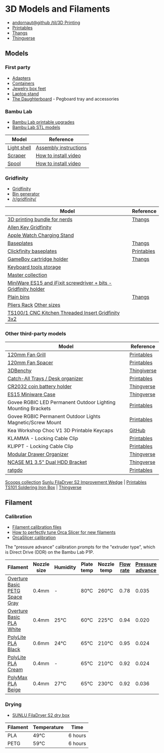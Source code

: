 # 3D Models and Filaments

* [andornaut@github /til/3D Printing](https://github.com/andornaut/til/blob/master/docs/3d-printing.md)
* [Printables](https://www.printables.com/model)
* [Thangs](https://thangs.com)
* [Thingverse](https://www.thingiverse.com/)

## Models

### First party

* [Adapters](./adapters)
* [Containers](./containers)
* [Jewelry box feet](./jewelry-box-feet)
* [Laptop stand](./laptop-stand)
* [The Daughterboard](./the-daughterboard) - Pegboard tray and accessories

### Bambu Lab

* [Bambu Lab printable upgrades](https://wiki.bambulab.com/en/p1/manual/p1p-upgrades)
* [Bambu Lab STL models](https://wiki.bambulab.com/en/knowledge-sharing/Links-to-STL-models)

Model | Reference
--- | ---
[Light shell](./bambu-lab/light_shell.3mf) | [Assembly instructions](https://wiki.bambulab.com/p1/manual/upgrade-list/led_light.pdf)
[Scraper](./bambu-lab/scraper_grip_by_bambu_lab.stl) | [How to install video](https://www.youtube.com/watch?v=mUSoCr1y9Jk)
[Spool](./bambu-lab/bambulab_spool_by_bambu_lab.stl) | [How to install video](https://www.youtube.com/watch?v=mUSoCr1y9Jk)

### Gridfinity

* [Gridfinity](https://gridfinity.xyz/)
* [Bin generator](https://gridfinity.bouwens.co/)
* [/r/gridfinity/](https://old.reddit.com/r/gridfinity/)

Model | Reference
--- | ---
[3D printing bundle for nerds](./gridfinity/Gridfinity%203D%20Printing%20Bundle%20for%20Nerds) | [Thangs](https://thangs.com/designer/ZackFreedman/3d-model/Gridfinity%203D%20Printing%20Bundle%20for%20Nerds-60741)
[Allen Key Gridfinity](https://www.printables.com/model/284696-allen-key-gridfinity)|
[Apple Watch Charging Stand](https://makerworld.com/en/models/252931#profileId-269297)|
[Baseplates](./gridfinity/Gridfinity%20Baseplates) | [Thangs](https://thangs.com/designer/models/3d-model/60925)
[Clickfinity baseplates](./gridfinity/Gridfinity%20Clickfinity) | [Printables](https://www.printables.com/model/452675-gridfinity-clickplates-no-magnets-universally-comp/files)
[GameBoy cartridge holder](./gridfinity/Gridfinity%20GameBoy%20Cartridge%20Holder) | [Thangs](https://thangs.com/designer/cogspace/3d-model/Gridfinity%20GameBoy%20Cartridge%20Holder-73725)
[Keyboard tools storage](https://thangs.com/designer/me252613057392/3d-model/Gridfinity%20Keyboard%20storage-851653?manualModelView=true&source=All+Files)|
[Master collection](https://www.printables.com/model/242711/)|
[MiniWare ES15 and iFixit screwdriver + bits - Gridfinity holder](https://www.printables.com/model/234637-miniware-es15-and-ifixit-screwdriver-bits-gridfini)|
[Plain bins](./gridfinity/Gridfinity%20Plain%20Bins) | [Thangs](https://thangs.com/designer/pmcquay/3d-model/gridfinity%20plain%20bins-61698)
[Pliers Rack](https://www.printables.com/model/337990-gridfinity-pliers-rack/) [Other sizes](https://www.printables.com/model/493770-gridfinity-pliers-racks-mega-pack-92-different-siz)|
[TS100/1 CNC Kitchen Threaded Insert Gridfinity 3x2](https://makerworld.com/en/models/253564)|

### Other third-party models

Model | Reference
--- | ---
[120mm Fan Grill](./120mm-fan-grill) | [Printables](https://www.printables.com/model/117333-120mm-fan-grill/comments)
[120mm Fan Spacer](./120mm-fan-spacer) | [Printables](https://www.printables.com/model/314318-na-is1-12-inlet-spacer-for-noctua-120x25mm-fans)
[3DBenchy](./3dbenchy) | [Thingiverse](https://www.thingiverse.com/thing:763622)
[Catch-All Trays / Desk organizer](./catch-all-trays) | [Printables](https://www.printables.com/model/376225-catch-all-trays-desk-organizer)
[CR2032 coin battery holder](./cr2032-coin-battery-holder) | [Thingverse](https://www.thingiverse.com/thing:1170291)
[ES15 Miniware Case](./es15-miniware-case) | [Thingverse](https://www.thingiverse.com/thing:5478046)
Govee RGBIC LED Permanent Outdoor Lighting Mounting Brackets | [Printables](https://www.printables.com/model/593227-govee-rgbic-led-permanent-outdoor-lighting-mountin)
Govee RGBIC Permanent Outdoor Lights Magnetic/Screw Mount | [Printables](https://www.printables.com/model/441208-govee-rgbic-permanent-outdoor-lights-magneticscrew)
Kea Workshop Choc V1 3D Printable Keycaps | [GitHub](https://github.com/klouderone/kwchocv1keycaps)
KLAMMA - Locking Cable Clip | [Printables](https://www.printables.com/model/359285-klamma-locking-cable-clip)
KLIPPT - Locking Cable Clip | [Printables](https://www.printables.com/model/424351-klippt-locking-cable-clip)
[Modular Drawer Organizer](./modular-drawer-organizer) | [Thingverse](https://www.thingiverse.com/thing:3827538)
[NCASE M1 3.5" Dual HDD Bracket](./ncase-m1-dual-hdd-bracket) | [Thingverse](https://www.thingiverse.com/thing:3225646)
[ratgdo](./ratgdo) | [Printables](https://www.printables.com/model/602600-ratgdo-v2x-pcb-enclosure/files)
[Scoops collection](https://www.printables.com/@TripleGWorkshop/collections/573949)
[Sunlu FilaDryer S2 Improvement Wedge](./sunlu-filadryer-s2-improvement-wedge) | [Printables](https://www.printables.com/model/219366-sunlu-filadryer-s2-improvement-wedge)
[TS101 Soldering Iron Box](./ts101-soldering-iron-box) | [Thingverse](https://www.thingiverse.com/thing:5880987)

## Filament

### Calibration

* [Filament calibration files](./filament-calibration)
* [How to perfectly tune Orca Slicer for new filaments](https://www.reddit.com/r/BambuLab/comments/1biqy9w/how_to_perfectly_tune_orca_slicer_for_new/)
* [OrcaSlicer calibration](https://github.com/SoftFever/OrcaSlicer/wiki/Calibration)

The "pressure advance" calibration prompts for the "extruder type", which is Direct Drive (DDR) on the Bambu Lab P1P.

Filament | Nozzle size | Humidity | Plate temp | Nozzle temp  | [Flow rate](https://github.com/SoftFever/OrcaSlicer/wiki/Calibration#Flow-rate) | [Pressure advance](https://github.com/SoftFever/OrcaSlicer/wiki/Calibration#Pressure-Advance)
--- | --- | --- | --- | --- | --- | ---
[Overture Basic PETG Space Gray](https://www.overture3d.ca/collections/petg-filament/products/basic-petg-1-75mm-1-pack?variant=32972936380549) | 0.4mm | - | 80℃  | 260℃ | 0.78 | 0.035
[Overture Basic PLA White](https://www.overture3d.ca/collections/pla-filament/products/basic-pla-1-75-mm-1-pack) | 0.4mm | 25℃ | 60℃ | 225℃ | 0.94 | 0.020
[PolyLite PLA Black](https://ca.polymaker.com/products/polylite-pla?variant=45514358096190) | 0.6mm | 24℃ | 65℃ | 210℃ | 0.95 | 0.024
[PolyLite PLA Cream](https://ca.polymaker.com/products/polylite-pla?variant=44585321005374) | 0.4mm | - | 65℃ | 210℃ | 0.92 | 0.024
[PolyMax PLA Beige](https://ca.polymaker.com/products/polymax-pla?variant=44585333326142) | 0.4mm | 27℃ | 65℃ | 230℃ | 0.92 | 0.036

### Drying

* [SUNLU FilaDryer S2 dry box](https://www.amazon.ca/gp/product/B0B1ZKTS44)

Filament | Temperature | Time
--- | --- | ---
PLA | 49℃  | 6 hours
PETG | 59℃  | 6 hours
